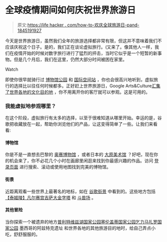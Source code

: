 # 全球疫情期间如何庆祝世界旅游日

> 原文:[https://life hacker . com/how-to-欢庆全球旅游日-pand-1845191927](https://lifehacker.com/how-to-celebrate-world-tourism-day-during-a-global-pand-1845191927)

今天是世界旅游日，虽然我们全年的旅游选择都非常有限，但这并不意味着我们不应该庆祝这个日子。是的，我们正在谈论虚拟旅行。(又来了。像其他人一样，我们在疫情开始的时候对数字旅行进行了猛烈的抨击，当时它似乎是一个短暂的新事物。但是几个月后，我们在这里，仍然大部分时间被困在家里。

Watch

即使你很早就骑行过 [博物馆](https://lifehacker.com/you-can-virtually-tour-these-500-museums-and-galleries-1842343589)[公园](https://lifehacker.com/how-to-virtually-visit-31-national-parks-using-google-m-1834189792) 和 [国际空间站](https://lifehacker.com/virtually-visit-the-international-space-station-1843943438) ，你也会很高兴地听到，虚拟旅行的选择比以往任何时候都多。正好赶上世界旅游日，Google Arts&Culture[汇集了世界各地的文化目的地](http://g.co/culturaltravel) ，你不用离开你的客厅就可以参观。这是可用的。

### 我能虚拟地参观哪里？

在这个阶段，虚拟旅行有太多的选择，以至于很难知道从哪里开始。幸运的是，谷歌把收藏放在一起，帮助你浏览他们的产品，让这变得简单了一些。让我们来看看:

#### 博物馆

你是不是一直想去巴黎的 [奥赛博物馆](https://artsandculture.google.com/partner/musee-dorsay-paris) ，或者日本的 [大原美术馆](https://artsandculture.google.com/partner/ohara-museum-of-art) ？好吧，现在你的机会来了，你不必花几个小时在画廊里闲逛来找到你最感兴趣的作品。访问 [登录页面](https://artsandculture.google.com/partner) 进行搜索、滚动或使用地图找到完美的博物馆。

#### 街景

近距离观看一些世界上最著名的地标，如在 [谷歌街景](https://artsandculture.google.com/project/street-view) 中看到的。这些地方包括 [【泰姬陵】](https://artsandculture.google.com/streetview/IgGJcPeTu3akmQ?sv_lng=78.04165691338596&sv_lat=27.17461803808575&sv_h=43.98049984560371&sv_p=4.818438255367369&sv_pid=IIxpy1tvfu4AAAGun7polw&sv_z=1)[凡尔赛宫](https://artsandculture.google.com/streetview/palace-of-versailles/cwE5CwK49O0y5Q?sv_lng=2.1204786000000695&sv_lat=48.8051117&sv_h=197&sv_p=0&sv_pid=hNvuL7DMigMQkjP6BRku1A&sv_z=1)[吉萨大金字塔](https://artsandculture.google.com/streetview/9QEh91uq-NJ9BA?sv_lng=31.13178068127968&sv_lat=29.97772012076407&sv_h=194.62671176470008&sv_p=15.645009158027733&sv_pid=Uz4T6k1e4PyjSNJRLt9KdQ&sv_z=0.9999999999999997) 和 [斗兽场](https://artsandculture.google.com/streetview/colosseum-outdoor-rome/KgEJeSGoJrgR3w) 。

#### 其他冒险

当你探索一个被遗弃的地方[普利特维兹湖国家公园](https://artsandculture.google.com/story/9QWh0J9o_xAQ7A)[塞伦盖蒂国家公园](https://artsandculture.google.com/story/serengeti-national-park/8wJCssEUhmZXLQ)[乞力马扎罗国家公园](https://artsandculture.google.com/story/kilimanjaro-national-park/qgLiYqJPo7G5Ig) 墨西哥的阿兹特克遗址 和世界各地的其他旅游目的地时，给自己弄点小吃，舒舒服服的。
